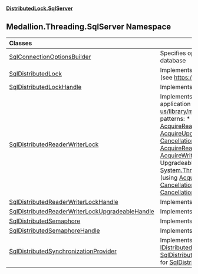 #### [DistributedLock.SqlServer](README.md 'README')

## Medallion.Threading.SqlServer Namespace

| Classes | |
| :--- | :--- |
| [SqlConnectionOptionsBuilder](SqlConnectionOptionsBuilder.md 'Medallion.Threading.SqlServer.SqlConnectionOptionsBuilder') | Specifies options for connecting to and locking against a SQL database |
| [SqlDistributedLock](SqlDistributedLock.md 'Medallion.Threading.SqlServer.SqlDistributedLock') | Implements a distributed lock using a SQL server application lock (see https://msdn.microsoft.com/en-us/library/ms189823.aspx) |
| [SqlDistributedLockHandle](SqlDistributedLockHandle.md 'Medallion.Threading.SqlServer.SqlDistributedLockHandle') | Implements [IDistributedSynchronizationHandle](https://github.com/madelson/DistributedLock/tree/default-documentation/docs/api/DistributedLock.Core/IDistributedSynchronizationHandle.md 'Medallion.Threading.IDistributedSynchronizationHandle') |
| [SqlDistributedReaderWriterLock](SqlDistributedReaderWriterLock.md 'Medallion.Threading.SqlServer.SqlDistributedReaderWriterLock') | Implements reader-writer lock semantics using a SQL server application lock (see https://msdn.microsoft.com/en-us/library/ms189823.aspx).  This class supports the following patterns: * Multiple readers AND single writer (using [AcquireReadLock(Nullable&lt;TimeSpan&gt;, CancellationToken)](SqlDistributedReaderWriterLock.AcquireReadLock.VL35b6pTj/jUeLkzFiukmQ.md 'Medallion.Threading.SqlServer.SqlDistributedReaderWriterLock.AcquireReadLock(System.Nullable<System.TimeSpan>, System.Threading.CancellationToken)') and [AcquireUpgradeableReadLock(Nullable&lt;TimeSpan&gt;, CancellationToken)](SqlDistributedReaderWriterLock.AcquireUpgradeableReadLock.FQQa8Ne3Ve3DCYUMPEnBDg.md 'Medallion.Threading.SqlServer.SqlDistributedReaderWriterLock.AcquireUpgradeableReadLock(System.Nullable<System.TimeSpan>, System.Threading.CancellationToken)')) * Multiple readers OR single writer (using [AcquireReadLock(Nullable&lt;TimeSpan&gt;, CancellationToken)](SqlDistributedReaderWriterLock.AcquireReadLock.VL35b6pTj/jUeLkzFiukmQ.md 'Medallion.Threading.SqlServer.SqlDistributedReaderWriterLock.AcquireReadLock(System.Nullable<System.TimeSpan>, System.Threading.CancellationToken)') and [AcquireWriteLock(Nullable&lt;TimeSpan&gt;, CancellationToken)](SqlDistributedReaderWriterLock.AcquireWriteLock.EU9XGhm/TaMbin4RU73eiA.md 'Medallion.Threading.SqlServer.SqlDistributedReaderWriterLock.AcquireWriteLock(System.Nullable<System.TimeSpan>, System.Threading.CancellationToken)')) * Upgradeable read locks similar to [System.Threading.ReaderWriterLockSlim.EnterUpgradeableReadLock](https://docs.microsoft.com/en-us/dotnet/api/System.Threading.ReaderWriterLockSlim.EnterUpgradeableReadLock 'System.Threading.ReaderWriterLockSlim.EnterUpgradeableReadLock') (using [AcquireUpgradeableReadLock(Nullable&lt;TimeSpan&gt;, CancellationToken)](SqlDistributedReaderWriterLock.AcquireUpgradeableReadLock.FQQa8Ne3Ve3DCYUMPEnBDg.md 'Medallion.Threading.SqlServer.SqlDistributedReaderWriterLock.AcquireUpgradeableReadLock(System.Nullable<System.TimeSpan>, System.Threading.CancellationToken)') and [UpgradeToWriteLock(Nullable&lt;TimeSpan&gt;, CancellationToken)](https://github.com/madelson/DistributedLock/tree/default-documentation/docs/api/DistributedLock.Core/IDistributedLockUpgradeableHandle.UpgradeToWriteLock.Tz7MsKLra+HymbjqGwuzRQ.md 'Medallion.Threading.IDistributedLockUpgradeableHandle.UpgradeToWriteLock(System.Nullable{System.TimeSpan},System.Threading.CancellationToken)')) |
| [SqlDistributedReaderWriterLockHandle](SqlDistributedReaderWriterLockHandle.md 'Medallion.Threading.SqlServer.SqlDistributedReaderWriterLockHandle') | Implements [IDistributedSynchronizationHandle](https://github.com/madelson/DistributedLock/tree/default-documentation/docs/api/DistributedLock.Core/IDistributedSynchronizationHandle.md 'Medallion.Threading.IDistributedSynchronizationHandle') |
| [SqlDistributedReaderWriterLockUpgradeableHandle](SqlDistributedReaderWriterLockUpgradeableHandle.md 'Medallion.Threading.SqlServer.SqlDistributedReaderWriterLockUpgradeableHandle') | Implements [IDistributedLockUpgradeableHandle](https://github.com/madelson/DistributedLock/tree/default-documentation/docs/api/DistributedLock.Core/IDistributedLockUpgradeableHandle.md 'Medallion.Threading.IDistributedLockUpgradeableHandle') |
| [SqlDistributedSemaphore](SqlDistributedSemaphore.md 'Medallion.Threading.SqlServer.SqlDistributedSemaphore') | Implements a distributed semaphore using SQL Server constructs. |
| [SqlDistributedSemaphoreHandle](SqlDistributedSemaphoreHandle.md 'Medallion.Threading.SqlServer.SqlDistributedSemaphoreHandle') | Implements [IDistributedSynchronizationHandle](https://github.com/madelson/DistributedLock/tree/default-documentation/docs/api/DistributedLock.Core/IDistributedSynchronizationHandle.md 'Medallion.Threading.IDistributedSynchronizationHandle') |
| [SqlDistributedSynchronizationProvider](SqlDistributedSynchronizationProvider.md 'Medallion.Threading.SqlServer.SqlDistributedSynchronizationProvider') | Implements [IDistributedLockProvider](https://github.com/madelson/DistributedLock/tree/default-documentation/docs/api/DistributedLock.Core/IDistributedLockProvider.md 'Medallion.Threading.IDistributedLockProvider') for [SqlDistributedLock](SqlDistributedLock.md 'Medallion.Threading.SqlServer.SqlDistributedLock'), [IDistributedUpgradeableReaderWriterLockProvider](https://github.com/madelson/DistributedLock/tree/default-documentation/docs/api/DistributedLock.Core/IDistributedUpgradeableReaderWriterLockProvider.md 'Medallion.Threading.IDistributedUpgradeableReaderWriterLockProvider') for [SqlDistributedReaderWriterLock](SqlDistributedReaderWriterLock.md 'Medallion.Threading.SqlServer.SqlDistributedReaderWriterLock'), and [IDistributedSemaphoreProvider](https://github.com/madelson/DistributedLock/tree/default-documentation/docs/api/DistributedLock.Core/IDistributedSemaphoreProvider.md 'Medallion.Threading.IDistributedSemaphoreProvider') for [SqlDistributedSemaphore](SqlDistributedSemaphore.md 'Medallion.Threading.SqlServer.SqlDistributedSemaphore'). |
